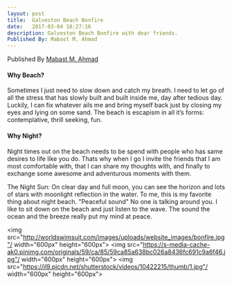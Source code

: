 ```yaml
---
layout: post
title:  Galveston Beach Bonfire
date:   2017-03-04 10:27:16
description: Galveston Beach Bonfire with dear friends. 
Published By: Mabast M. Ahmad 
---
```


Published By [Mabast M. Ahmad](https://www.linkedin.com/in/mabast)

#### Why Beach? 

Sometimes I just need to slow down and catch my breath. I need to let go of all the stress that has slowly built 
and built inside me, day after tedious day. Luckily, I can fix whatever ails me and bring myself back just by 
closing my eyes and lying on some sand. The beach is escapism in all it’s forms: contemplative, thrill seeking, fun.

#### Why Night? 

Night times out on the beach needs to be spend with people who has same desires to life like you do. Thats why when I go 
I invite the friends that I am most comfortable with, that I can share my thoughts with, and finally to exchange some awesome
and adventurous moments with them. 

The Night Sun: On clear day and full moon, you can see the horizon and lots of stars with moonlight reflection in the water.
To me, this is my favorite thing about night beach. "Peaceful sound" No one is talking around you. 
I like to sit down on the beach and just listen to the wave. The sound the ocean and the breeze really put my mind at peace.

<img src="http://worldswimsuit.com/images/uploads/website_images/bonfire.jpg"/ width="600px" height="600px">
<img src="https://s-media-cache-ak0.pinimg.com/originals/59/ca/85/59ca85a638bc026a8436fc691c9a6f46.jpg"/ 
width="600px" height="600px">
<img src="https://il9.picdn.net/shutterstock/videos/10422215/thumb/1.jpg"/ width="600px" height="600px">


